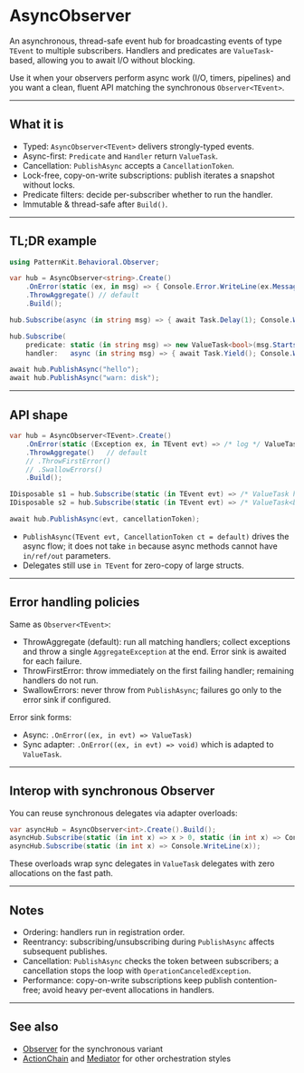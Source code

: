 # AsyncObserver<TEvent>

An asynchronous, thread-safe event hub for broadcasting events of type `TEvent` to multiple subscribers. Handlers and predicates are `ValueTask`-based, allowing you to await I/O without blocking.

Use it when your observers perform async work (I/O, timers, pipelines) and you want a clean, fluent API matching the synchronous `Observer<TEvent>`.

---

## What it is

- Typed: `AsyncObserver<TEvent>` delivers strongly-typed events.
- Async-first: `Predicate` and `Handler` return `ValueTask`.
- Cancellation: `PublishAsync` accepts a `CancellationToken`.
- Lock-free, copy-on-write subscriptions: publish iterates a snapshot without locks.
- Predicate filters: decide per-subscriber whether to run the handler.
- Immutable & thread-safe after `Build()`.

---

## TL;DR example

```csharp
using PatternKit.Behavioral.Observer;

var hub = AsyncObserver<string>.Create()
    .OnError(static (ex, in msg) => { Console.Error.WriteLine(ex.Message); return ValueTask.CompletedTask; })
    .ThrowAggregate() // default
    .Build();

hub.Subscribe(async (in string msg) => { await Task.Delay(1); Console.WriteLine($"ALL:{msg}"); });

hub.Subscribe(
    predicate: static (in string msg) => new ValueTask<bool>(msg.StartsWith("warn:", StringComparison.Ordinal)),
    handler:   async (in string msg) => { await Task.Yield(); Console.WriteLine($"WARN:{msg}"); });

await hub.PublishAsync("hello");
await hub.PublishAsync("warn: disk");
```

---

## API shape

```csharp
var hub = AsyncObserver<TEvent>.Create()
    .OnError(static (Exception ex, in TEvent evt) => /* log */ ValueTask.CompletedTask) // optional
    .ThrowAggregate()   // default
    // .ThrowFirstError()
    // .SwallowErrors()
    .Build();

IDisposable s1 = hub.Subscribe(static (in TEvent evt) => /* ValueTask handler */);
IDisposable s2 = hub.Subscribe(static (in TEvent evt) => /* ValueTask<bool> filter */, static (in TEvent evt) => /* ValueTask handler */);

await hub.PublishAsync(evt, cancellationToken);
```

- `PublishAsync(TEvent evt, CancellationToken ct = default)` drives the async flow; it does not take `in` because async methods cannot have `in/ref/out` parameters.
- Delegates still use `in TEvent` for zero-copy of large structs.

---

## Error handling policies

Same as `Observer<TEvent>`:

- ThrowAggregate (default): run all matching handlers; collect exceptions and throw a single `AggregateException` at the end. Error sink is awaited for each failure.
- ThrowFirstError: throw immediately on the first failing handler; remaining handlers do not run.
- SwallowErrors: never throw from `PublishAsync`; failures go only to the error sink if configured.

Error sink forms:

- Async: `.OnError((ex, in evt) => ValueTask)`
- Sync adapter: `.OnError((ex, in evt) => void)` which is adapted to `ValueTask`.

---

## Interop with synchronous Observer

You can reuse synchronous delegates via adapter overloads:

```csharp
var asyncHub = AsyncObserver<int>.Create().Build();
asyncHub.Subscribe(static (in int x) => x > 0, static (in int x) => Console.WriteLine($"+:{x}"));
asyncHub.Subscribe(static (in int x) => Console.WriteLine(x));
```

These overloads wrap sync delegates in `ValueTask` delegates with zero allocations on the fast path.

---

## Notes

- Ordering: handlers run in registration order.
- Reentrancy: subscribing/unsubscribing during `PublishAsync` affects subsequent publishes.
- Cancellation: `PublishAsync` checks the token between subscribers; a cancellation stops the loop with `OperationCanceledException`.
- Performance: copy-on-write subscriptions keep publish contention-free; avoid heavy per-event allocations in handlers.

---

## See also

- [Observer](./observer.md) for the synchronous variant
- [ActionChain](../chain/actionchain.md) and [Mediator](../mediator/mediator.md) for other orchestration styles


